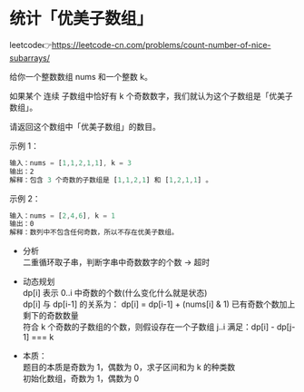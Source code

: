 # 统计「优美子数组」  
leetcode👉https://leetcode-cn.com/problems/count-number-of-nice-subarrays/  

给你一个整数数组 nums 和一个整数 k。

如果某个 连续 子数组中恰好有 k 个奇数数字，我们就认为这个子数组是「优美子数组」。

请返回这个数组中「优美子数组」的数目。

示例 1：  
```js
输入：nums = [1,1,2,1,1], k = 3
输出：2
解释：包含 3 个奇数的子数组是 [1,1,2,1] 和 [1,2,1,1] 。
```
示例 2：  
```js
输入：nums = [2,4,6], k = 1
输出：0
解释：数列中不包含任何奇数，所以不存在优美子数组。
```

- 分析  
  二重循环取子串，判断字串中奇数数字的个数 -> 超时  

- 动态规划  
  dp[i] 表示 0..i 中奇数的个数(什么变化什么就是状态)  
  dp[i] 与 dp[i-1] 的关系为： dp[i] = dp[i-1] + (nums[i] & 1) 已有奇数个数加上剩下的奇数数量  
  符合 k 个奇数的子数组的个数，则假设存在一个子数组 j..i 满足：dp[i] - dp[j-1] === k  

- 本质：  
  题目的本质是奇数为 1，偶数为 0，求子区间和为 k 的种类数  
  初始化数组，奇数为 1，偶数为 0